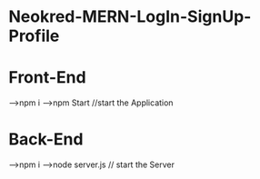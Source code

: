 # Neokred-MERN-LogIn-SignUp-Profile
# Front-End
-->npm i
-->npm Start //start the Application
# Back-End
-->npm i
-->node server.js // start the Server
